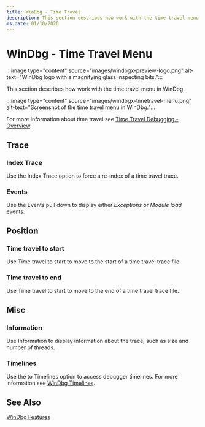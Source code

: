 ```yaml
---
title: WinDbg - Time Travel 
description: This section describes how work with the time travel menu.
ms.date: 01/10/2020
---
```


# WinDbg - Time Travel Menu

:::image type="content" source="images/windbgx-preview-logo.png" alt-text="WinDbg logo with a magnifying glass inspecting bits.":::

This section describes how work with the time travel menu in WinDbg.

:::image type="content" source="images/windbgx-timetravel-menu.png" alt-text="Screenshot of the time travel menu in WinDbg.":::

For more information about time travel see [Time Travel Debugging - Overview](time-travel-debugging-overview.md).

## Trace

### Index Trace

Use the Index Trace option to force a re-index of a time travel trace.

### Events

Use the Events pull down to display either *Exceptions* or *Module load* events.

## Position

### Time travel to start

Use Time travel to start to move to the start of a time travel trace file.

### Time travel to end

Use Time travel to start to move to the end of a time travel trace file.

## Misc

### Information

Use Information to display information about the trace, such as size and number of threads.

### Timelines

Use the to Timelines option to access debugger timelines. For more information see [WinDbg Timelines](windbg-timeline-preview.md).

## See Also

[WinDbg Features](../debugger/debugging-using-windbg-preview.md)
